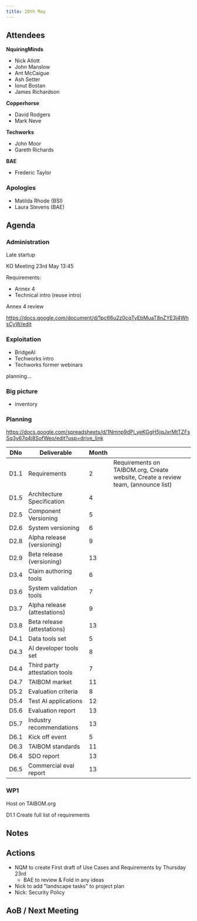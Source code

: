 ```yaml
---
title: 20th May
---
```


## Attendees

**NquiringMinds**
- Nick Allott
- John Manslow
- Ant McCaigue
- Ash Setter
- Ionut Bostan
- James Richardson

**Copperhorse**
- David Rodgers
- Mark Neve

**Techworks**
- John Moor
- Gareth Richards

**BAE**
- Frederic Taylor


### Apologies
- Matilda Rhode (BSI)
- Laura Stevens (BAE)


## Agenda

### Administration
Late startup

KO Meeting 23rd May 13:45

Requirements: 
- Annex 4
- Technical intro (reuse intro)

Annex 4 review

https://docs.google.com/document/d/1pc66u2z0cqTyEbMuaT8nZYE3j4WhsCyW/edit

### Exploitation
- BridgeAI 
- Techworks intro
- Techworks former webinars

planning...

### Big picture

- inventory


### Planning

https://docs.google.com/spreadsheets/d/1Nmnp9dPj_yeKGgH5jqJxrMtTZFsSq3y67q4i8SofWeo/edit?usp=drive_link



| DNo | Deliverable | Month |  |
| --- | ----------- | ----- | ----- |
| D1.1 | Requirements | 2     | Requirements on TAIBOM.org, Create website, Create a review team, (announce list)|
| D1.5 | Architecture Specification | 4 |  |
| D2.5 | Component Versioning | 5 |  |
| D2.6 | System versioning | 6 |  |
| D2.8 | Alpha release (versioning) | 9 |  |
| D2.9 | Beta release (versioning) | 13 |  |
| D3.4 | Claim authoring tools | 6 |  |
| D3.6 | System validation tools | 7 |  |
| D3.7 | Alpha release (attestations) | 9 |  |
| D3.8 | Beta release (attestations) | 13 |  |
| D4.1 | Data tools set | 5 |  |
| D4.3 | AI developer tools set | 8 |  |
| D4.4 | Third party attestation tools | 7 |  |
| D4.7 | TAIBOM market | 11 |  |
| D5.2 | Evaluation criteria | 8 |  |
| D5.4 | Test AI applications | 12 |  |
| D5.6 | Evaluation report | 13 |  |
| D5.7 | Industry recommendations | 13 |  |
| D6.1 | Kick off event | 5 |  |
| D6.3 | TAIBOM standards | 11 |  |
| D6.4 | SDO report | 13 | |
| D6.5 | Commercial eval report | 13 |  |

### WP1 
Host on TAIBOM.org

D1.1 Create full list of requirements


## Notes



## Actions

- NQM to create First draft of Use Cases and Requirements by Thursday 23rd
    - BAE to review & Fold in any ideas
- Nick to add "landscape tasks" to project plan
- Nick: Security Policy



## AoB / Next Meeting